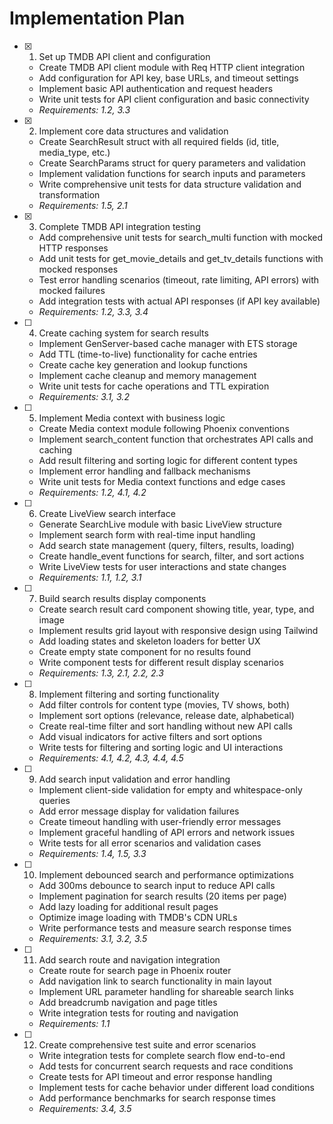 # Implementation Plan

- [x] 1. Set up TMDB API client and configuration
  - Create TMDB API client module with Req HTTP client integration
  - Add configuration for API key, base URLs, and timeout settings
  - Implement basic API authentication and request headers
  - Write unit tests for API client configuration and basic connectivity
  - _Requirements: 1.2, 3.3_

- [x] 2. Implement core data structures and validation
  - Create SearchResult struct with all required fields (id, title, media_type, etc.)
  - Create SearchParams struct for query parameters and validation
  - Implement validation functions for search inputs and parameters
  - Write comprehensive unit tests for data structure validation and transformation
  - _Requirements: 1.5, 2.1_

- [x] 3. Complete TMDB API integration testing
  - Add comprehensive unit tests for search_multi function with mocked HTTP responses
  - Add unit tests for get_movie_details and get_tv_details functions with mocked responses
  - Test error handling scenarios (timeout, rate limiting, API errors) with mocked failures
  - Add integration tests with actual API responses (if API key available)
  - _Requirements: 1.2, 3.3, 3.4_

- [ ] 4. Create caching system for search results
  - Implement GenServer-based cache manager with ETS storage
  - Add TTL (time-to-live) functionality for cache entries
  - Create cache key generation and lookup functions
  - Implement cache cleanup and memory management
  - Write unit tests for cache operations and TTL expiration
  - _Requirements: 3.1, 3.2_

- [ ] 5. Implement Media context with business logic
  - Create Media context module following Phoenix conventions
  - Implement search_content function that orchestrates API calls and caching
  - Add result filtering and sorting logic for different content types
  - Implement error handling and fallback mechanisms
  - Write unit tests for Media context functions and edge cases
  - _Requirements: 1.2, 4.1, 4.2_

- [ ] 6. Create LiveView search interface
  - Generate SearchLive module with basic LiveView structure
  - Implement search form with real-time input handling
  - Add search state management (query, filters, results, loading)
  - Create handle_event functions for search, filter, and sort actions
  - Write LiveView tests for user interactions and state changes
  - _Requirements: 1.1, 1.2, 3.1_

- [ ] 7. Build search results display components
  - Create search result card component showing title, year, type, and image
  - Implement results grid layout with responsive design using Tailwind
  - Add loading states and skeleton loaders for better UX
  - Create empty state component for no results found
  - Write component tests for different result display scenarios
  - _Requirements: 1.3, 2.1, 2.2, 2.3_

- [ ] 8. Implement filtering and sorting functionality
  - Add filter controls for content type (movies, TV shows, both)
  - Implement sort options (relevance, release date, alphabetical)
  - Create real-time filter and sort handling without new API calls
  - Add visual indicators for active filters and sort options
  - Write tests for filtering and sorting logic and UI interactions
  - _Requirements: 4.1, 4.2, 4.3, 4.4, 4.5_

- [ ] 9. Add search input validation and error handling
  - Implement client-side validation for empty and whitespace-only queries
  - Add error message display for validation failures
  - Create timeout handling with user-friendly error messages
  - Implement graceful handling of API errors and network issues
  - Write tests for all error scenarios and validation cases
  - _Requirements: 1.4, 1.5, 3.3_

- [ ] 10. Implement debounced search and performance optimizations
  - Add 300ms debounce to search input to reduce API calls
  - Implement pagination for search results (20 items per page)
  - Add lazy loading for additional result pages
  - Optimize image loading with TMDB's CDN URLs
  - Write performance tests and measure search response times
  - _Requirements: 3.1, 3.2, 3.5_

- [ ] 11. Add search route and navigation integration
  - Create route for search page in Phoenix router
  - Add navigation link to search functionality in main layout
  - Implement URL parameter handling for shareable search links
  - Add breadcrumb navigation and page titles
  - Write integration tests for routing and navigation
  - _Requirements: 1.1_

- [ ] 12. Create comprehensive test suite and error scenarios
  - Write integration tests for complete search flow end-to-end
  - Add tests for concurrent search requests and race conditions
  - Create tests for API timeout and error response handling
  - Implement tests for cache behavior under different load conditions
  - Add performance benchmarks for search response times
  - _Requirements: 3.4, 3.5_